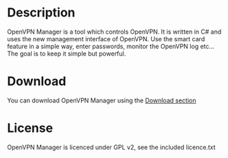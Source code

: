 # Description

OpenVPN Manager is a tool which controls OpenVPN. It is written in C# and uses the new management interface of OpenVPN. Use the smart card feature in a simple way, enter passwords, monitor the OpenVPN log etc... The goal is to keep it simple but powerful.

# Download

You can download OpenVPN Manager using the [Download section](https://github.com/jochenwierum/openvpn-manager/downloads)

# License

OpenVPN Manager is licenced under GPL v2, see the included licence.txt
